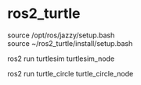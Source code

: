 # ros2_turtle

source /opt/ros/jazzy/setup.bash  
source ~/ros2_turtle/install/setup.bash

ros2 run turtlesim turtlesim_node

ros2 run turtle_circle turtle_circle_node
